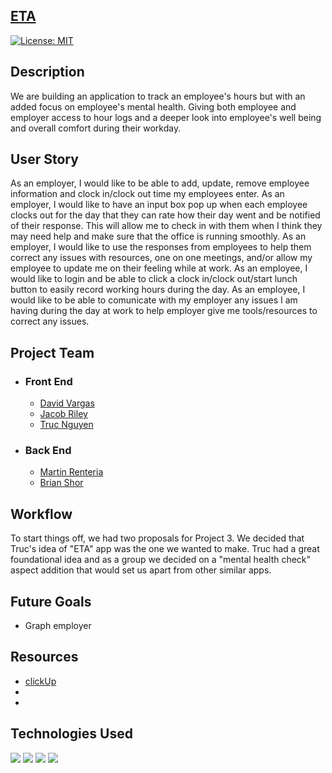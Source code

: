 ## [ETA](https://eta.herokuapp.com/)

[![License: MIT](https://img.shields.io/badge/License-MIT-yellow.svg)](https://opensource.org/licenses/MIT)

## Description

We are building an application to track an employee's hours but with an added focus on employee's mental health. Giving both employee and employer access to hour logs and a deeper look into employee's well being and overall comfort during their workday.

## User Story

As an employer, I would like to be able to add, update, remove employee information and clock in/clock out time my employees enter. 
As an employer, I would like to have an input box pop up when each employee clocks out for the day that they can rate how their day went and be notified of their response. This will allow me to check in with them when I think they may need help and make sure that the office is running smoothly. 
As an employer, I would like to use the responses from employees to help them correct any issues with resources, one on one meetings, and/or allow my employee to update me on their feeling while at work. 
As an employee, I would like to login and be able to click a clock in/clock out/start lunch button to easily record working hours during the day.
As an employee, I would like to be able to comunicate with my employer any issues I am having during the day at work to help employer give me tools/resources to correct any issues. 

## Project Team

- ### Front End

    - [David Vargas](https://github.com/davidvargas95)
    - [Jacob Riley](https://github.com/Jr-source)
    - [Truc Nguyen](https://github.com/trucn0215)

- ### Back End

    - [Martin Renteria](https://github.com/MartinRenteria)
    - [Brian Shor](https://github.com/brians-123)
 
  
## Workflow

To start things off, we had two proposals for Project 3. We decided that Truc's idea of  "ETA" app was the one we wanted to make. Truc had a great foundational idea and as a group we decided on a "mental health check" aspect addition that would set us apart from other similar apps.


## Future Goals

- Graph employer

## Resources

- [clickUp](https://clickup.com/)
- 
- 

## Technologies Used

<p>
  <img src="https://img.shields.io/badge/HTML-orange" />
  <img src="https://img.shields.io/badge/Javascript-yellow" />
  <img src="https://img.shields.io/badge/-css-success" />
  <img src="https://img.shields.io/badge/Boostrap-informational" />

</p>